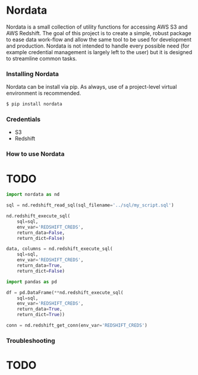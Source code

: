 # Nordata

Nordata is a small collection of utility functions for accessing AWS S3 and AWS Redshift. The goal of this project is to create a simple, robust package to ease data work-flow and allow the same tool to be used for development and production. Nordata is not intended to handle every possible need (for example credential management is largely left to the user) but it is designed to streamline common tasks.

### Installing Nordata
Nordata can be install via pip. As always, use of a project-level virtual environment is recommended.

```bash
$ pip install nordata
```

### Credentials
- S3
- Redshift

### How to use Nordata
# TODO
```python
import nordata as nd
```

```python
sql = nd.redshift_read_sql(sql_filename='../sql/my_script.sql')
```

```python
nd.redshift_execute_sql(
    sql=sql,
    env_var='REDSHIFT_CREDS',
    return_data=False,
    return_dict=False)
```

```python
data, columns = nd.redshift_execute_sql(
    sql=sql,
    env_var='REDSHIFT_CREDS',
    return_data=True,
    return_dict=False)
```

```python
import pandas as pd
```

```python
df = pd.DataFrame(**nd.redshift_execute_sql(
    sql=sql,
    env_var='REDSHIFT_CREDS',
    return_data=True,
    return_dict=True))
```

```python
conn = nd.redshift_get_conn(env_var='REDSHIFT_CREDS')
```

### Troubleshooting
# TODO